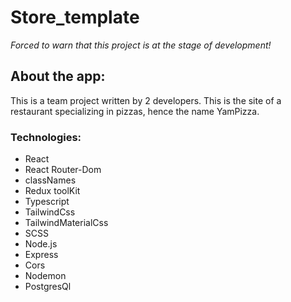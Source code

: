 # Store_template
<em>
    Forced to warn that this project is at the stage of development!
</em>
 
<h2>About the app:</h2>
<p>
    This is a team project written by 2 developers. This is the site of a restaurant specializing in pizzas, hence the name YamPizza.
</p>

<h3>Technologies: </h3>
<ul>
    <li> 
        React
            <li>React Router-Dom</li>
            <li>classNames</li>
    </li>
    <li>Redux toolKit</li>
    <li>Typescript</li>
    <li>
        TailwindCss
            <li>TailwindMaterialCss</li>
    </li>
    <li>SCSS</li>
    <li>
        Node.js
            <li>Express</li>
            <li>Cors</li>
            <li>Nodemon</li>
    </li>
    <li>PostgresQl</li>
</ul>
